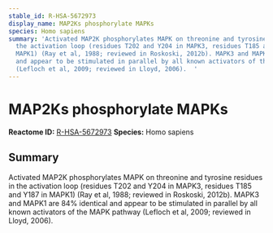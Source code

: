 ```yaml
---
stable_id: R-HSA-5672973
display_name: MAP2Ks phosphorylate MAPKs
species: Homo sapiens
summary: 'Activated MAP2K phosphorylates MAPK on threonine and tyrosine residues in
  the activation loop (residues T202 and Y204 in MAPK3, residues T185 and Y187 in
  MAPK1) (Ray et al, 1988; reviewed in Roskoski, 2012b). MAPK3 and MAPK1 are 84% identical
  and appear to be stimulated in parallel by all known activators of the MAPK pathway
  (Lefloch et al, 2009; reviewed in Lloyd, 2006).  '
---
```


# MAP2Ks phosphorylate MAPKs
**Reactome ID:** [R-HSA-5672973](https://reactome.org/content/detail/R-HSA-5672973)
**Species:** Homo sapiens

## Summary

Activated MAP2K phosphorylates MAPK on threonine and tyrosine residues in the activation loop (residues T202 and Y204 in MAPK3, residues T185 and Y187 in MAPK1) (Ray et al, 1988; reviewed in Roskoski, 2012b). MAPK3 and MAPK1 are 84% identical and appear to be stimulated in parallel by all known activators of the MAPK pathway (Lefloch et al, 2009; reviewed in Lloyd, 2006).  
